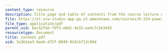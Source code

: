 ```yaml
---
content_type: resource
description: Title page and table of contents from the course lecture notes.
file: https://ol-ocw-studio-app-qa.s3.amazonaws.com/courses/6-334-power-electronics-spring-2007/3a361ea36eebd72f804991dcb713c90d_content.pdf
file_type: application/pdf
parent_uid: bac52feb-fdf3-e0d1-4e31-ee4c7c5e3445
resourcetype: Document
title: content.pdf
uid: 3a361ea3-6eeb-d72f-8049-91dcb713c90d
---
```

